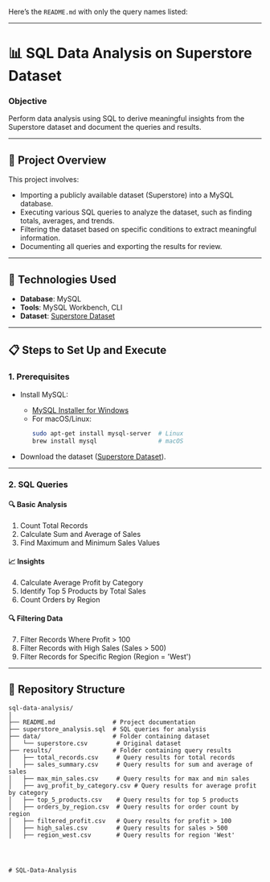 Here’s the `README.md` with only the query names listed:

---

# 📊 SQL Data Analysis on Superstore Dataset

### **Objective**
Perform data analysis using SQL to derive meaningful insights from the Superstore dataset and document the queries and results.

---

## 📂 **Project Overview**

This project involves:
- Importing a publicly available dataset (Superstore) into a MySQL database.
- Executing various SQL queries to analyze the dataset, such as finding totals, averages, and trends.
- Filtering the dataset based on specific conditions to extract meaningful information.
- Documenting all queries and exporting the results for review.

---

## 🚀 **Technologies Used**
- **Database**: MySQL
- **Tools**: MySQL Workbench, CLI
- **Dataset**: [Superstore Dataset](https://www.kaggle.com/datasets/vivek468/superstore-dataset-final)

---

## 📋 **Steps to Set Up and Execute**

### **1. Prerequisites**
- Install MySQL:
  - [MySQL Installer for Windows](https://dev.mysql.com/downloads/installer/)
  - For macOS/Linux:
    ```bash
    sudo apt-get install mysql-server  # Linux
    brew install mysql                 # macOS
    ```

- Download the dataset ([Superstore Dataset](https://www.kaggle.com/)).

---

### **2. SQL Queries**

#### 🔍 **Basic Analysis**
1. Count Total Records
2. Calculate Sum and Average of Sales
3. Find Maximum and Minimum Sales Values

#### 📈 **Insights**
4. Calculate Average Profit by Category
5. Identify Top 5 Products by Total Sales
6. Count Orders by Region

#### 🔍 **Filtering Data**
7. Filter Records Where Profit > 100
8. Filter Records with High Sales (Sales > 500)
9. Filter Records for Specific Region (Region = 'West')

---

## 📁 **Repository Structure**
```
sql-data-analysis/
│
├── README.md                # Project documentation
├── superstore_analysis.sql  # SQL queries for analysis
├── data/                    # Folder containing dataset
│   └── superstore.csv        # Original dataset
├── results/                 # Folder containing query results
│   ├── total_records.csv     # Query results for total records
│   ├── sales_summary.csv     # Query results for sum and average of sales
│   ├── max_min_sales.csv     # Query results for max and min sales
│   ├── avg_profit_by_category.csv # Query results for average profit by category
│   ├── top_5_products.csv    # Query results for top 5 products
│   ├── orders_by_region.csv  # Query results for order count by region
│   ├── filtered_profit.csv   # Query results for profit > 100
│   ├── high_sales.csv        # Query results for sales > 500
│   ├── region_west.csv       # Query results for region 'West'




# SQL-Data-Analysis

